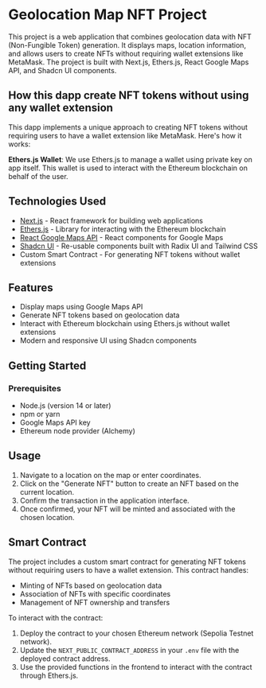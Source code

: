 # Geolocation Map NFT Project

This project is a web application that combines geolocation data with NFT (Non-Fungible Token) generation. It displays maps, location information, and allows users to create NFTs without requiring wallet extensions like MetaMask. The project is built with Next.js, Ethers.js, React Google Maps API, and Shadcn UI components.

## How this dapp create NFT tokens without using any wallet extension

This dapp implements a unique approach to creating NFT tokens without requiring users to have a wallet extension like MetaMask. Here's how it works:

**Ethers.js Wallet**: We use Ethers.js to manage a wallet using private key on app itself. This wallet is used to interact with the Ethereum blockchain on behalf of the user.

## Technologies Used

- [Next.js](https://nextjs.org/) - React framework for building web applications
- [Ethers.js](https://docs.ethers.org/v5/) - Library for interacting with the Ethereum blockchain
- [React Google Maps API](https://react-google-maps-api-docs.netlify.app/) - React components for Google Maps
- [Shadcn UI](https://ui.shadcn.com/) - Re-usable components built with Radix UI and Tailwind CSS
- Custom Smart Contract - For generating NFT tokens without wallet extensions

## Features

- Display maps using Google Maps API
- Generate NFT tokens based on geolocation data
- Interact with Ethereum blockchain using Ethers.js without wallet extensions
- Modern and responsive UI using Shadcn components

## Getting Started

### Prerequisites

- Node.js (version 14 or later)
- npm or yarn
- Google Maps API key
- Ethereum node provider (Alchemy)

## Usage

1. Navigate to a location on the map or enter coordinates.
2. Click on the "Generate NFT" button to create an NFT based on the current location.
3. Confirm the transaction in the application interface.
4. Once confirmed, your NFT will be minted and associated with the chosen location.

## Smart Contract

The project includes a custom smart contract for generating NFT tokens without requiring users to have a wallet extension. This contract handles:

- Minting of NFTs based on geolocation data
- Association of NFTs with specific coordinates
- Management of NFT ownership and transfers

To interact with the contract:

1. Deploy the contract to your chosen Ethereum network (Sepolia Testnet network).
2. Update the `NEXT_PUBLIC_CONTRACT_ADDRESS` in your `.env` file with the deployed contract address.
3. Use the provided functions in the frontend to interact with the contract through Ethers.js.
